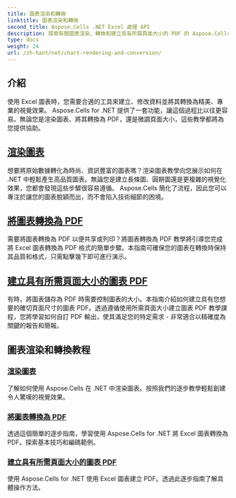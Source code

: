 ```yaml
---
title: 圖表渲染和轉換
linktitle: 圖表渲染和轉換
second_title: Aspose.Cells .NET Excel 處理 API
description: 探索有關圖表渲染、轉換和建立具有所需頁面大小的 PDF 的 Aspose.Cells for .NET 教學。無縫 Excel 圖表處理的分步指南。
type: docs
weight: 24
url: /zh-hant/net/chart-rendering-and-conversion/
---
```

## 介紹

使用 Excel 圖表時，您需要合適的工具來建立、修改資料並將其轉換為精美、專業的視覺效果。 Aspose.Cells for .NET 提供了一套功能，讓這個過程比以往更容易。無論您是渲染圖表、將其轉換為 PDF，還是微調頁面大小，這些教學都將為您提供協助。

## [渲染圖表](./render-chart/)

想要將原始數據轉化為時尚、資訊豐富的圖表嗎？渲染圖表教學向您展示如何在 .NET 中輕鬆產生高品質圖表。無論您是建立長條圖、圓餅圖還是更複雜的視覺化效果，您都會發現這些步驟很容易遵循。 Aspose.Cells 簡化了流程，因此您可以專注於讓您的圖表脫穎而出，而不會陷入技術細節的困境。

## [將圖表轉換為 PDF](./convert-chart-to-pdf/)

需要將圖表轉換為 PDF 以便共享或列印？將圖表轉換為 PDF 教學將引導您完成將 Excel 圖表轉換為 PDF 格式的簡單步驟。本指南可確保您的圖表在轉換時保持其品質和格式，只需點擊幾下即可進行演示。

## [建立具有所需頁面大小的圖表 PDF](./create-chart-pdf-with-desired-page-size/)

有時，將圖表儲存為 PDF 時需要控制圖表的大小。本指南介紹如何建立具有您想要的確切頁面尺寸的圖表 PDF。透過遵循使用所需頁面大小建立圖表 PDF 教學課程，您將學習如何自訂 PDF 輸出，使其滿足您的特定需求 - 非常適合以精確度為關鍵的報告和簡報。

## 圖表渲染和轉換教程
### [渲染圖表](./render-chart/)
了解如何使用 Aspose.Cells 在 .NET 中渲染圖表。按照我們的逐步教學輕鬆創建令人驚嘆的視覺效果。
### [將圖表轉換為 PDF](./convert-chart-to-pdf/)
透過這個簡單的逐步指南，學習使用 Aspose.Cells for .NET 將 Excel 圖表轉換為 PDF。探索基本技巧和編碼範例。
### [建立具有所需頁面大小的圖表 PDF](./create-chart-pdf-with-desired-page-size/)
使用 Aspose.Cells for .NET 使用 Excel 圖表建立 PDF。透過此逐步指南了解具體操作方法。